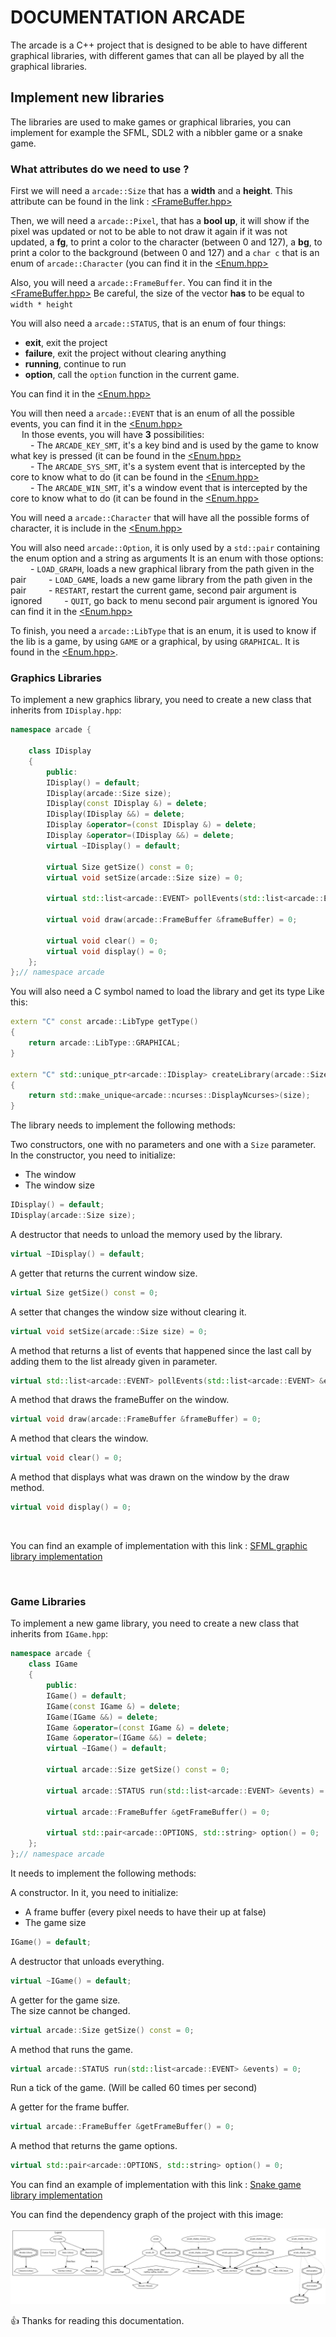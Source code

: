 # DOCUMENTATION ARCADE

The arcade is a C++ project that is designed to be able to have different
graphical libraries, with different games that can all be played by all the
graphical libraries.

## Implement new libraries

The libraries are used to make games or graphical libraries, you can implement
for example the SFML, SDL2 with a nibbler game or a snake game.

### What attributes do we need to use ?

First we will need a `arcade::Size` that has a **width** and a **height**. This
attribute can be found in the
link : [<FrameBuffer.hpp>](https://github.com/Ackfire/Arcade/blob/main/interfaces/FrameBuffer.hpp) <br>

Then, we will need a `arcade::Pixel`, that has a **bool up**, it will show if
the pixel was updated or not to be able to not draw it again if it was not
updated, a **fg**, to print a color to the character (between 0 and 127), a **bg**,
to print a color to the background (between 0 and 127) and a `char c` that
is an enum of `arcade::Character` (you can find it in
the [<Enum.hpp>](https://github.com/Ackfire/Arcade/blob/main/interfaces/Enum.hpp) <br>

Also, you will need a `arcade::FrameBuffer`. You can find it in
the [<FrameBuffer.hpp>](https://github.com/Ackfire/Arcade/blob/main/interfaces/FrameBuffer.hpp)
Be careful, the size of the vector **has** to be equal to `width * height` <br>

You will also need a `arcade::STATUS`, that is an enum of four things:

* **exit**, exit the project <br>
* **failure**, exit the project without clearing anything <br>
* **running**, continue to run <br>
* **option**, call the `option` function in the current game. <br>

You can find it in the [<Enum.hpp>](https://github.com/Ackfire/Arcade/blob/main/interfaces/Enum.hpp)

You will then need a `arcade::EVENT` that is an enum of all the possible events,
you can find it in
the [<Enum.hpp>](https://github.com/Ackfire/Arcade/blob/main/interfaces/Enum.hpp) <br>
&emsp; In those events, you will have **3** possibilities: <br>
&emsp;&emsp; - The `ARCADE_KEY_SMT`, it's a key bind and is used by the game to
know what key is pressed (it can be found in
the [<Enum.hpp>](https://github.com/Ackfire/Arcade/blob/main/interfaces/Enum.hpp) <br>
&emsp;&emsp; - The `ARCADE_SYS_SMT`, it's a system event that is intercepted by
the core to know what to do (it can be found in
the [<Enum.hpp>](https://github.com/Ackfire/Arcade/blob/main/interfaces/Enum.hpp) <br>
&emsp;&emsp; - The `ARCADE_WIN_SMT`, it's a window event that is intercepted by
the core to know what to do (it can be found in
the [<Enum.hpp>](https://github.com/Ackfire/Arcade/blob/main/interfaces/Enum.hpp) <br>

You will need a `arcade::Character` that will have all the possible forms of
character, it is include in
the [<Enum.hpp>](https://github.com/Ackfire/Arcade/blob/main/interfaces/Enum.hpp) <br>

You will also need `arcade::Option`, it is only used by a `std::pair` containing
the enum option and a string as arguments
It is an enum with those options:
&emsp;&emsp; - `LOAD_GRAPH`, loads a new graphical library from the path given
in the pair
&emsp;&emsp; - `LOAD_GAME`, loads a new game library from the path given in the
pair
&emsp;&emsp; - `RESTART`, restart the current game, second pair argument is
ignored
&emsp;&emsp; - `QUIT`, go back to menu second pair argument is ignored
You can find it in
the [<Enum.hpp>](https://github.com/Ackfire/Arcade/blob/main/interfaces/Enum.hpp)

To finish, you need a `arcade::LibType` that is an enum, it is used to know if
the lib is a game, by using `GAME` or a graphical, by using `GRAPHICAL`. It is
found in
the [<Enum.hpp>](https://github.com/Ackfire/Arcade/blob/main/interfaces/Enum.hpp). <br>

### Graphics Libraries

To implement a new graphics library, you need to create a new class that
inherits from `IDisplay.hpp`:

```cpp
namespace arcade {

    class IDisplay
    {
        public:
        IDisplay() = default;
        IDisplay(arcade::Size size);
        IDisplay(const IDisplay &) = delete;
        IDisplay(IDisplay &&) = delete;
        IDisplay &operator=(const IDisplay &) = delete;
        IDisplay &operator=(IDisplay &&) = delete;
        virtual ~IDisplay() = default;

        virtual Size getSize() const = 0;
        virtual void setSize(arcade::Size size) = 0;

        virtual std::list<arcade::EVENT> pollEvents(std::list<arcade::EVENT> &events) = 0;

        virtual void draw(arcade::FrameBuffer &frameBuffer) = 0;

        virtual void clear() = 0;
        virtual void display() = 0;
    };
};// namespace arcade
```

You will also need a C symbol named to load the library and get its type
Like this:

```c++
extern "C" const arcade::LibType getType()
{
    return arcade::LibType::GRAPHICAL;
}

extern "C" std::unique_ptr<arcade::IDisplay> createLibrary(arcade::Size size)
{
    return std::make_unique<arcade::ncurses::DisplayNcurses>(size);
}
```

The library needs to implement the following methods:

Two constructors, one with no parameters and one with a `Size` parameter.
In the constructor, you need to initialize:

* The window
* The window size

```c++
IDisplay() = default;
IDisplay(arcade::Size size);
```

A destructor that needs to unload the memory used by the library.

```c++
virtual ~IDisplay() = default;
```

A getter that returns the current window size.

```c++
virtual Size getSize() const = 0;
```

A setter that changes the window size without clearing it.

```c++
virtual void setSize(arcade::Size size) = 0;
```

A method that returns a list of events that happened since the last call by
adding them to the list already given in parameter.

```c++
virtual std::list<arcade::EVENT> pollEvents(std::list<arcade::EVENT> &events) = 0;
```

A method that draws the frameBuffer on the window.

```c++
virtual void draw(arcade::FrameBuffer &frameBuffer) = 0;
```

A method that clears the window.

```c++
virtual void clear() = 0;
```

A method that displays what was drawn on the window by the draw method.

```c++
virtual void display() = 0;
```

<br>

You can find an example of implementation with this
link : [SFML graphic library implementation](https://github.com/Ackfire/Arcade/blob/main/libs/display/sfml/src/DisplaySfml.cpp)

<br>

### Game Libraries

To implement a new game library, you need to create a new class that inherits
from `IGame.hpp`:

```cpp
namespace arcade {
    class IGame
    {
        public:
        IGame() = default;
        IGame(const IGame &) = delete;
        IGame(IGame &&) = delete;
        IGame &operator=(const IGame &) = delete;
        IGame &operator=(IGame &&) = delete;
        virtual ~IGame() = default;

        virtual arcade::Size getSize() const = 0;

        virtual arcade::STATUS run(std::list<arcade::EVENT> &events) = 0;

        virtual arcade::FrameBuffer &getFrameBuffer() = 0;

        virtual std::pair<arcade::OPTIONS, std::string> option() = 0;
    };
};// namespace arcade
```

It needs to implement the following methods:

A constructor.
In it, you need to initialize:

* A frame buffer (every pixel needs to have their up at false)
* The game size

```c++
IGame() = default;
```

A destructor that unloads everything.

```c++
virtual ~IGame() = default;
```

A getter for the game size. <br>
The size cannot be changed.

```c++
virtual arcade::Size getSize() const = 0;
```

A method that runs the game.

```c++
virtual arcade::STATUS run(std::list<arcade::EVENT> &events) = 0;
```

Run a tick of the game. (Will be called 60 times per second)

A getter for the frame buffer.

```c++
virtual arcade::FrameBuffer &getFrameBuffer() = 0;
```

A method that returns the game options.

```c++
virtual std::pair<arcade::OPTIONS, std::string> option() = 0;
```

You can find an example of implementation with this
link : [Snake game library implementation](https://github.com/Ackfire/Arcade/blob/main/libs/games/snake/src/GameSnake.cpp)

You can find the dependency graph of the project with this image:

![Dependency graph](/doc/dependencyGraph.svg)

:+1: Thanks for reading this documentation. <br>
